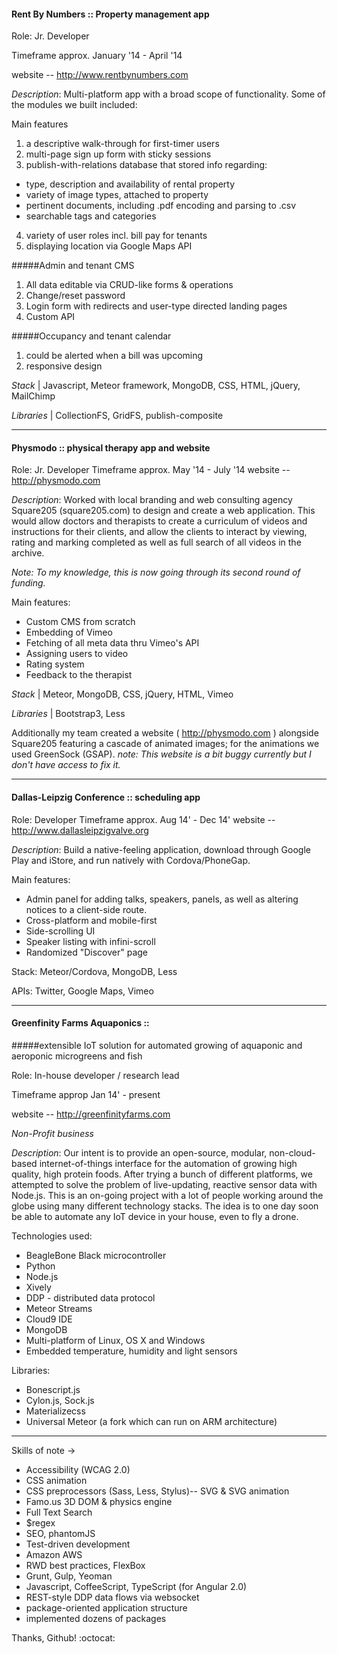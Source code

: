 #### Rent By Numbers :: Property management app

Role: Jr. Developer

Timeframe approx. January '14 - April '14

website -- http://www.rentbynumbers.com

*Description*: Multi-platform app with a broad scope of functionality. Some of the modules we built included:

Main features

1. a descriptive walk-through for first-timer users
2. multi-page sign up form with sticky sessions
3. publish-with-relations database that stored info regarding:
  - type, description and availability of rental property
  - variety of image types, attached to property
  - pertinent documents, including .pdf encoding and parsing to .csv
  - searchable tags and categories
4. variety of user roles incl. bill pay for tenants
5. displaying location via Google Maps API

#####Admin and tenant CMS

1. All data editable via CRUD-like forms & operations
2. Change/reset password
3. Login form with redirects and user-type directed landing pages
4. Custom API

#####Occupancy and tenant calendar

1. could be alerted when a bill was upcoming
2. responsive design

*Stack* | Javascript, Meteor framework, MongoDB, CSS, HTML, jQuery, MailChimp

*Libraries* | CollectionFS, GridFS, publish-composite

***

#### Physmodo :: physical therapy app and website

Role: Jr. Developer
Timeframe approx. May '14 - July '14
website -- http://physmodo.com

*Description*: Worked with local branding and web consulting agency Square205 (square205.com) to design and create a web application. This would allow doctors and therapists to create a curriculum of videos and instructions for their clients, and allow the clients to interact by viewing, rating and marking completed as well as full search of all videos in the archive. 

*Note: To my knowledge, this is now going through its second round of funding.*

Main features:
- Custom CMS from scratch
- Embedding of Vimeo
- Fetching of all meta data thru Vimeo's API
- Assigning users to video
- Rating system
- Feedback to the therapist

*Stack* | Meteor, MongoDB, CSS, jQuery, HTML, Vimeo

*Libraries* | Bootstrap3, Less

Additionally my team created a website ( http://physmodo.com ) alongside Square205 featuring a cascade of animated images; for the animations we used GreenSock (GSAP).
*note: This website is a bit buggy currently but I don't have access to fix it.*

***

#### Dallas-Leipzig Conference :: scheduling app

Role: Developer
Timeframe approx. Aug 14' - Dec 14'
website -- http://www.dallasleipzigvalve.org

*Description*: Build a native-feeling application, download through Google Play and iStore, and run natively with Cordova/PhoneGap.

Main features:
- Admin panel for adding talks, speakers, panels, as well as altering notices to a client-side route.
- Cross-platform and mobile-first
- Side-scrolling UI
- Speaker listing with infini-scroll
- Randomized "Discover" page

Stack: Meteor/Cordova, MongoDB, Less

APIs: Twitter, Google Maps, Vimeo

***

#### Greenfinity Farms Aquaponics :: 
#####extensible IoT solution for automated growing of aquaponic and aeroponic microgreens and fish

Role: In-house developer / research lead

Timeframe approp Jan 14' - present

website -- http://greenfinityfarms.com

*Non-Profit business*

*Description*: Our intent is to provide an open-source, modular, non-cloud-based internet-of-things interface for the automation of growing high quality, high protein foods. After trying a bunch of different platforms, we attempted to solve the problem of live-updating, reactive sensor data with Node.js. This is an on-going project with a lot of people working around the globe using many different technology stacks. The idea is to one day soon be able to automate any IoT device in your house, even to fly a drone.

Technologies used:
- BeagleBone Black microcontroller
- Python
- Node.js
- Xively
- DDP - distributed data protocol
- Meteor Streams
- Cloud9 IDE
- MongoDB
- Multi-platform of Linux, OS X and Windows
- Embedded temperature, humidity and light sensors

Libraries: 
- Bonescript.js
- Cylon.js, Sock.js
- Materializecss
- Universal Meteor (a fork which can run on ARM architecture)


***

Skills of note ->

- Accessibility (WCAG 2.0)
- CSS animation
- CSS preprocessors (Sass, Less, Stylus)-- SVG & SVG animation
- Famo.us 3D DOM & physics engine
- Full Text Search
- $regex
- SEO, phantomJS
- Test-driven development
- Amazon AWS
- RWD best practices, FlexBox
- Grunt, Gulp, Yeoman
- Javascript, CoffeeScript, TypeScript (for Angular 2.0)
- REST-style DDP data flows via websocket
- package-oriented application structure
- implemented dozens of packages

Thanks, Github! :octocat:

